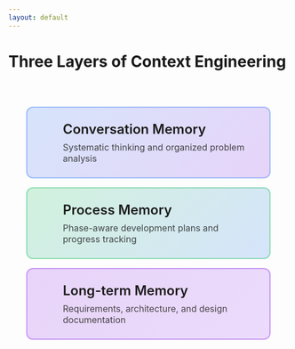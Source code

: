```yaml
---
layout: default
---
```


# Three Layers of Context Engineering

<div class="three-layers-container">
  <div class="layer layer-conversation">
    <div class="layer-icon">
      <uim-comment-alt class="text-5xl text-blue-400"/>
    </div>
    <div class="layer-content">
      <h3>Conversation Memory</h3>
      <p>Systematic thinking and organized problem analysis</p>
    </div>
  </div>
  
  <div class="layer layer-process">
    <div class="layer-icon">
      <uim-process class="text-5xl text-green-400"/>
    </div>
    <div class="layer-content">
      <h3>Process Memory</h3>
      <p>Phase-aware development plans and progress tracking</p>
    </div>
  </div>
  
  <div class="layer layer-longterm">
    <div class="layer-icon">
      <uim-document-layout-left class="text-5xl text-purple-400"/>
    </div>
    <div class="layer-content">
      <h3>Long-term Memory</h3>
      <p>Requirements, architecture, and design documentation</p>
    </div>
  </div>
</div>

<style scoped>
.three-layers-container {
  display: flex;
  flex-direction: column;
  gap: 1rem;
  max-width: 800px;
  margin: 2rem auto;
  padding: 2rem;
}

.layer {
  display: flex;
  align-items: center;
  padding: 1.5rem 2rem;
  border-radius: 12px;
  backdrop-filter: blur(10px);
  border: 2px solid;
  transition: transform 0.2s ease;
}

.layer:hover {
  transform: translateX(10px);
}

.layer-conversation {
  background: linear-gradient(135deg, rgba(59, 130, 246, 0.2), rgba(147, 51, 234, 0.2));
  border-color: rgba(59, 130, 246, 0.4);
}

.layer-process {
  background: linear-gradient(135deg, rgba(34, 197, 94, 0.2), rgba(59, 130, 246, 0.2));
  border-color: rgba(34, 197, 94, 0.4);
}

.layer-longterm {
  background: linear-gradient(135deg, rgba(147, 51, 234, 0.2), rgba(168, 85, 247, 0.2));
  border-color: rgba(147, 51, 234, 0.4);
}

.layer-icon {
  margin-right: 2rem;
  flex-shrink: 0;
  display: flex;
  align-items: center;
  justify-content: center;
}

.layer-content h3 {
  margin: 0 0 0.5rem 0;
  font-size: 1.5rem;
  font-weight: 600;
}

.layer-content p {
  margin: 0;
  font-size: 1rem;
  opacity: 0.8;
}
</style>

<!--
**Speaker Notes:**

Once you establish clear thinking, you need a practical framework to maintain and provide that clarity. This is the three-layer context engineering approach I developed while building workflows.

**Layer 1 - Rich Conversation Context**: This is about organizing your thinking systematically. Instead of jumping to solutions, you ask the right questions, clarify requirements, and build understanding methodically. When you maintain clarity in your conversations, your AI can respond clearly too.

**Layer 2 - Process Memory**: Phase-aware development plans that help you stay organized across complex projects. Track what phase you're in, what decisions you've made, what's been completed. When you maintain this process memory, your AI agents can understand the current context and contribute appropriately.

**Layer 3 - Long-term Memory**: Requirements, Architecture, and Design documents that preserve your thinking across conversations and sessions. This allows you to build on previous work instead of starting from scratch every time.

The key insight: these three layers provide the context AI needs to transform from chaotic assistant to capable execution partner. When you provide clear context through these layers, AI can handle the execution work while you focus on engineering decisions and strategic thinking.

This isn't theory - this is the practical implementation that makes context engineering work in real development scenarios.
-->
